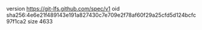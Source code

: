 version https://git-lfs.github.com/spec/v1
oid sha256:4e6e21f489143e191a827430c7e709e2f78af60f29a25cfd5d124bcfc97f1ca2
size 4633
